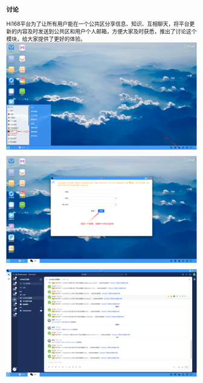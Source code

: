 ### 讨论
Hi168平台为了让所有用户能在一个公共区分享信息、知识、互相聊天，将平台更新的内容及时发送到公共区和用户个人邮箱，方便大家及时获悉，推出了讨论这个模块，给大家提供了更好的体验。
![alt text](../help_picture/14_desktopcentor05.jpg)

![alt text](../help_picture/14_desktopcentor06.jpg)

![alt text](../help_picture/14_desktopcentor07.jpg)


